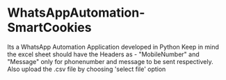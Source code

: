 # WhatsAppAutomation-SmartCookies
Its a WhatsApp Automation Application developed in Python
Keep in mind the excel sheet should have the Headers as - "MobileNumber" and "Message" only for phonenumber and message to be sent respectively.
Also upload the .csv file by choosing 'select file' option
